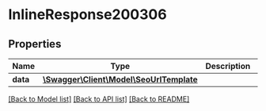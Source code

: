 # InlineResponse200306

## Properties
Name | Type | Description | Notes
------------ | ------------- | ------------- | -------------
**data** | [**\Swagger\Client\Model\SeoUrlTemplate**](SeoUrlTemplate.md) |  | [optional] 

[[Back to Model list]](../../README.md#documentation-for-models) [[Back to API list]](../../README.md#documentation-for-api-endpoints) [[Back to README]](../../README.md)

